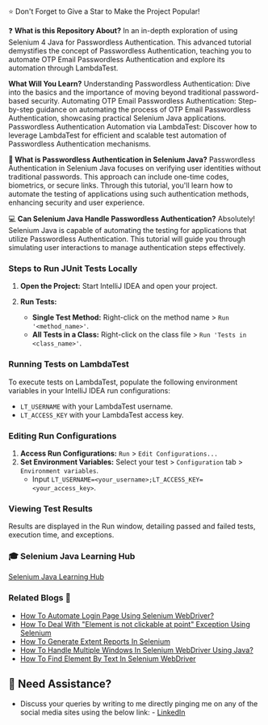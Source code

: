 
:star: Don't Forget to Give a Star to Make the Project Popular!

:question: **What is this Repository About?**
In an in-depth exploration of using Selenium 4 Java for Passwordless Authentication. This advanced tutorial demystifies the concept of Passwordless Authentication, teaching you to automate OTP Email Passwordless Authentication and explore its automation through LambdaTest.

**What Will You Learn?**
Understanding Passwordless Authentication: Dive into the basics and the importance of moving beyond traditional password-based security.
Automating OTP Email Passwordless Authentication: Step-by-step guidance on automating the process of OTP Email Passwordless Authentication, showcasing practical Selenium Java applications.
Passwordless Authentication Automation via LambdaTest: Discover how to leverage LambdaTest for efficient and scalable test automation of Passwordless Authentication mechanisms.

**:key: What is Passwordless Authentication in Selenium Java?**
Passwordless Authentication in Selenium Java focuses on verifying user identities without traditional passwords. This approach can include one-time codes, biometrics, or secure links. Through this tutorial, you'll learn how to automate the testing of applications using such authentication methods, enhancing security and user experience.

:computer: **Can Selenium Java Handle Passwordless Authentication?**
Absolutely! Selenium Java is capable of automating the testing for applications that utilize Passwordless Authentication. This tutorial will guide you through simulating user interactions to manage authentication steps effectively.

### Steps to Run JUnit Tests Locally

1. **Open the Project:** Start IntelliJ IDEA and open your project.

2. **Run Tests:**
   - **Single Test Method:** Right-click on the method name > `Run '<method_name>'`.
   - **All Tests in a Class:** Right-click on the class file > `Run 'Tests in <class_name>'`.

### Running Tests on LambdaTest

To execute tests on LambdaTest, populate the following environment variables in your IntelliJ IDEA run configurations:

- `LT_USERNAME` with your LambdaTest username.
- `LT_ACCESS_KEY` with your LambdaTest access key.

### Editing Run Configurations

1. **Access Run Configurations:** `Run` > `Edit Configurations...`
2. **Set Environment Variables:** Select your test > `Configuration` tab > `Environment variables`.
   - Input `LT_USERNAME=<your_username>;LT_ACCESS_KEY=<your_access_key>`.

### Viewing Test Results

Results are displayed in the Run window, detailing passed and failed tests, execution time, and exceptions.

### 🎓 Selenium Java Learning Hub
[Selenium Java Learning Hub](https://bit.ly/3XjsHsn)

### Related Blogs 📝

- [How To Automate Login Page Using Selenium WebDriver?](https://bit.ly/454mggK)
- [How To Deal With "Element is not clickable at point" Exception Using Selenium](https://bit.ly/3rb8NWI)
- [How To Generate Extent Reports In Selenium](https://bit.ly/3ZSmQwr)
- [How To Handle Multiple Windows In Selenium WebDriver Using Java?](https://bit.ly/3Ekbl8j)
- [How To Find Element By Text In Selenium WebDriver](http://bit.ly/3I3kWlT)

## 🧬 Need Assistance?

- Discuss your queries by writing to me directly pinging me on any of the social media sites using the below link: - [LinkedIn](https://www.linkedin.com/in/angelovstanton/)
